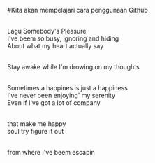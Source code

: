#Kita akan mempelajari cara penggunaan Github

<br>Lagu Somebody's Pleasure
<br>I've beem so busy, ignoring and hiding
<br>About what my heart actually say 

<br>Stay awake while I'm drowing on my thoughts

<br>Sometimes a happines is just a happiness
<br>I've never been enjoying' my serenity
<br>Even if I've got a lot of company

<br>that make me happy
<br>soul try figure it out

<br> from where I've beem escapin
